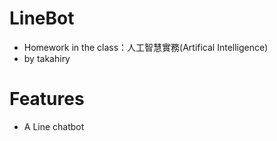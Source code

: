 # LineBot
- Homework in the class：人工智慧實務(Artifical Intelligence)
- by takahiry

# Features
- A Line chatbot

